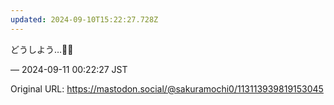 ```yaml
---
updated: 2024-09-10T15:22:27.728Z
---
```


<p>どうしよう…😵‍💫</p>

&mdash; 2024-09-11 00:22:27 JST

Original URL: https://mastodon.social/@sakuramochi0/113113939819153045
